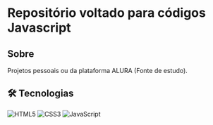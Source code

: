 <h1>Repositório voltado para códigos Javascript</h1>

<h2>Sobre</h2>
<p>Projetos pessoais ou da plataforma ALURA (Fonte de estudo).</p>

<h2>🛠️ Tecnologias</h2>
<div>
  <img src="https://img.shields.io/badge/HTML-239120?style=for-the-badge&logo=html5&logoColor=white" alt="HTML5">
  <img src="https://img.shields.io/badge/CSS-239120?&style=for-the-badge&logo=css3&logoColor=white" alt="CSS3">
  <img src="https://img.shields.io/badge/JavaScript-F7DF1E?style=for-the-badge&logo=javascript&logoColor=black" alt="JavaScript">
</div>
